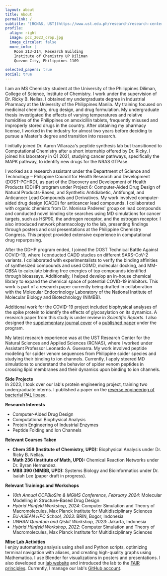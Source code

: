 ```yaml
---
layout: about
title: About
permalink: /
subtitle: "[RCNAS, UST](https://www.ust.edu.ph/research/research-center-for-the-natural-and-applied-sciences/). [good ViBEs Laboratory, UPD](https://goodvibeslab-upd.github.io//goodvibeslab-upd/). [GAGAMBA Project](https://www.facebook.com/people/Philippine-Spider-Venom-Research/100064025140687). CADD. Protein Engineering. ML for Peptide Folding."
profile:
  align: right
  image: pcc_2023_crop.jpg
  image_circular: false
  more_info: |
    Room 213-214, Research Building  
    Institute of Chemistry UP Diliman  
    Quezon City, Philippines 1109

selected_papers: true
social: true
---
```


I am an MS Chemistry student at the University of the Philippines Diliman, College of Science, Institute of Chemistry. I work under the supervision of Dr. Ricky B. Nellas. I obtained my undergraduate degree in Industrial Pharmacy at the University of the Philippines Manila. My training focused on medicinal chemistry, drug design, and drug formulation. My undergraduate thesis investigated the effects of varying temperatures and relative humidities of the Philippines on amoxicillin tablets, frequently misused and improperly stored drugs in the country. After obtaining my pharmacy license, I worked in the industry for almost two years before deciding to pursue a Master's degree and transition into research.

I initially joined Dr. Aaron Villaraza's peptide synthesis lab but transitioned to Computational Chemistry after a short internship offered by Dr. Ricky. I joined his laboratory in Q1 2021, studying cancer pathways, specifically the MAPK pathway, to identify new drugs for the NRAS GTPase.

I worked as a research assistant under the Department of Science and Technology – Philippine Council for Health Research and Development (DOST-PCHRD), as part of the Discovery and Development of Health Products (DDHP) program under Project 6: Computer-Aided Drug Design of Natural Products-Based, and Synthetic Antidiabetic, Antifungal, and Anticancer Lead Compounds and Derivatives. My work involved computer-aided drug design (CADD) for anticancer lead compounds. I collaborated with organic chemists from Dr. Monissa Paderes' group on lead compounds and conducted novel binding site searches using MD simulations for cancer targets, such as HSP90, the androgen receptor, and the estrogen receptor. I also introduced network pharmacology to the lab, presenting findings through posters and oral presentations at the Philippine Chemistry Congress. This project provided extensive experience in computational drug repurposing.

After the DDHP program ended, I joined the DOST Technical Battle Against COVID-19, where I conducted CADD studies on different SARS-CoV-2 variants. I collaborated with experimentalists to verify the binding affinities of synthesized compounds and used CGMD, molecular docking, and MM-GBSA to calculate binding free energies of top compounds identified through bioassays. Additionally, I helped develop an in-house chemical library to expand the chemical space of potential COVID-19 inhibitors. This work is part of a research paper currently being drafted in collaboration with the Molecular Endocrinology Laboratory of the National Institute of Molecular Biology and Biotechnology (NIMBB).

Additional work for the COVID-19 project included biophysical analyses of the spike protein to identify the effects of glycosylation on its dynamics. A research paper from this study is under review in *Scientific Reports*. I also designed the [supplementary journal cover](https://pubs.acs.org/cms/10.1021/acsodf.2023.8.issue-48/asset/acsodf.2023.8.issue-48.largecover-2.jpg) of a [published paper](https://pubs.acs.org/doi/full/10.1021/acsomega.3c04007) under the program.

My latest research experience was at the UST Research Center for the Natural Sciences and Applied Sciences (RCNAS), where I worked under Assistant Professor Leonardo A. Guevarra. My work involved peptide modeling for spider venom sequences from Philippine spider species and studying their binding to ion channels. Currently, I apply steered MD simulations to understand the behavior of spider venom peptides in crossing lipid membranes and their dynamics upon binding to ion channels.

**Side Projects**  
In 2023, I took over our lab's protein engineering project, training two undergraduate interns. I published a paper on the [reverse engineering of bacterial PAL lipase](https://www.sciencedirect.com/science/article/abs/pii/S0003986124003485).  

**Research Interests**  
- Computer-Aided Drug Design  
- Computational Biophysical Analysis  
- Protein Engineering of Industrial Enzymes  
- Peptide Folding and Ion Channels  

**Relevant Courses Taken**  
- **Chem 359 (Institute of Chemistry, UPD):** Biophysical Analysis under Dr. Ricky B. Nellas.  
- **Math 236 (Institute of Math, UPD):** Chemical Reaction Networks under Dr. Byran Hernandez.  
- **MBB 390 (NIMBB, UPD):** Systems Biology and Bioinformatics under Dr. Isaiah Lee (paper draft in progress).  

**Relevant Trainings and Workshops**  
- _10th Annual CCPBioSim & MGMS Conference, February 2024_: Molecular Modelling in Structure-Based Drug Design  
- _Hybrid Hünfeld Workshop, 2024_: Computer Simulation and Theory of Macromolecules, Max Planck Institute for Multidisciplinary Sciences  
- _EU-ASEAN HPC School, 2023_: BRIN, Bogor, Indonesia  
- _UNHAN Quantum and Qiskit Workshop, 2023_: Jakarta, Indonesia  
- _Hybrid Hünfeld Workshop, 2022_: Computer Simulation and Theory of Macromolecules, Max Planck Institute for Multidisciplinary Sciences  

**Misc Lab Activities**  
I enjoy automating analysis using shell and Python scripts, optimizing terminal navigation with aliases, and creating high-quality graphs using Mathematica. I use Blender for visualizations in posters and presentations. I also developed our [lab website](https://goodvibeslab-upd.github.io//goodvibeslab-upd/) and introduced the lab to the [FAIR principles](https://www.openaire.eu/how-to-make-your-data-fair). Currently, I manage our lab's [GitHub account](https://github.com/goodvibeslab-upd).  
